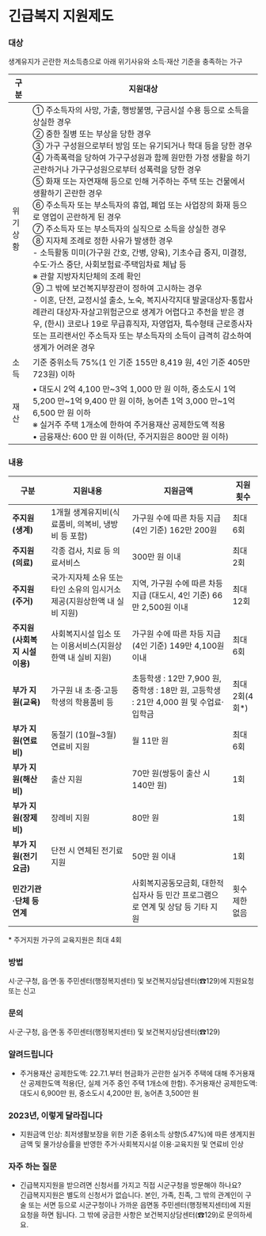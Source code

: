 # 긴급복지 지원제도

### 대상
생계유지가 곤란한 저소득층으로 아래 위기사유와 소득·재산 기준을 충족하는 가구

| 구분 | 지원대상 |
|------|--------|
| 위기 상황 | ① 주소득자의 사망, 가출, 행방불명, 구금시설 수용 등으로 소득을 상실한 경우<br>② 중한 질병 또는 부상을 당한 경우<br>③ 가구 구성원으로부터 방임 또는 유기되거나 학대 등을 당한 경우<br>④ 가족폭력을 당하여 가구구성원과 함께 원만한 가정 생활을 하기 곤란하거나 가구구성원으로부터 성폭력을 당한 경우<br>⑤ 화재 또는 자연재해 등으로 인해 거주하는 주택 또는 건물에서 생활하기 곤란한 경우<br>⑥ 주소득자 또는 부소득자의 휴업, 폐업 또는 사업장의 화재 등으로 영업이 곤란하게 된 경우<br>⑦ 주소득자 또는 부소득자의 실직으로 소득을 상실한 경우<br>⑧ 지자체 조례로 정한 사유가 발생한 경우<br>- 소득활동 미미(가구원 간호, 간병, 양육), 기초수급 중지, 미결정, 수도·가스 중단, 사회보험료·주택임차료 체납 등<br>※ 관할 지방자치단체의 조례 확인<br>⑨ 그 밖에 보건복지부장관이 정하여 고시하는 경우<br>- 이혼, 단전, 교정시설 출소, 노숙, 복지사각지대 발굴대상자·통합사례관리 대상자·자살고위험군으로 생계가 어렵다고 추천을 받은 경우, (한시) 코로나 19로 무급휴직자, 자영업자, 특수형태 근로종사자 또는 프리랜서인 주소득자 또는 부소득자의 소득이 급격히 감소하여 생계가 어려운 경우 |
| 소득 | 기준 중위소득 75%(1 인 기준 155만 8,419 원, 4인 기준 405만 723원) 이하 |
| 재산 | • 대도시 2억 4,100 만~3억 1,000 만 원 이하, 중소도시 1억 5,200 만~1억 9,400 만 원 이하, 농어촌 1억 3,000 만~1억 6,500 만 원 이하<br>※ 실거주 주택 1개소에 한하여 주거용재산 공제한도액 적용<br>• 금융재산: 600 만 원 이하(단, 주거지원은 800만 원 이하) |

### 내용

| 구분 | 지원내용 | 지원금액 | 지원횟수 |
|------|--------|--------|--------|
| **주지원(생계)** | 1개월 생계유지비(식료품비, 의복비, 냉방비 등 포함) | 가구원 수에 따른 차등 지급(4인 기준) 162만 200원 | 최대 6회 |
| **주지원(의료)** | 각종 검사, 치료 등 의료서비스 | 300만 원 이내 | 최대 2회 |
| **주지원(주거)** | 국가·지자체 소유 또는 타인 소유의 임시거소 제공(지원상한액 내 실비 지원) | 지역, 가구원 수에 따른 차등 지급 (대도시, 4인 기준) 66만 2,500원 이내 | 최대 12회 |
| **주지원(사회복지 시설 이용)** | 사회복지시설 입소 또는 이용서비스(지원상한액 내 실비 지원) | 가구원 수에 따른 차등 지급(4인 기준) 149만 4,100원 이내 | 최대 6회 |
| **부가 지원(교육)** | 가구원 내 초·중·고등학생의 학용품비 등 | 초등학생 : 12만 7,900 원, 중학생 : 18만 원, 고등학생 : 21만 4,000 원 및 수업료·입학금 | 최대 2회(4회*) |
| **부가 지원(연료비)** | 동절기 (10월~3월) 연료비 지원 | 월 11만 원 | 최대 6회 |
| **부가 지원(해산비)** | 출산 지원 | 70만 원(쌍둥이 출산 시 140만 원) | 1회 |
| **부가 지원(장제비)** | 장례비 지원 | 80만 원 | 1회 |
| **부가 지원(전기요금)** | 단전 시 연체된 전기료 지원 | 50만 원 이내 | 1회 |
| **민간기관·단체 등 연계** |   |사회복지공동모금회, 대한적십자사 등 민간 프로그램으로 연계 및 상담 등 기타 지원 | 횟수 제한 없음 |

\* 주거지원 가구의 교육지원은 최대 4회

### 방법
시·군·구청, 읍·면·동 주민센터(행정복지센터) 및 보건복지상담센터(☎129)에 지원요청 또는 신고  
### 문의
시·군·구청, 읍·면·동 주민센터(행정복지센터) 및 보건복지상담센터(☎129)

### 알려드립니다
- 주거용재산 공제한도액: 22.7.1.부터 현금화가 곤란한 실거주 주택에 대해 주거용재산 공제한도액 적용(단, 실제 거주 중인 주택 1개소에 한함). 주거용재산 공제한도액: 대도시 6,900만 원, 중소도시 4,200만 원, 농어촌 3,500만 원

### 2023년, 이렇게 달라집니다
- 지원금액 인상: 최저생활보장을 위한 기준 중위소득 상향(5.47%)에 따른 생계지원 금액 및 물가상승률을 반영한 주거·사회복지시설 이용·교육지원 및 연료비 인상

### 자주 하는 질문
- 긴급복지지원을 받으려면 신청서를 가지고 직접 시군구청을 방문해야 하나요?  
긴급복지지원은 별도의 신청서가 없습니다. 본인, 가족, 친족, 그 밖의 관계인이 구술 또는 서면 등으로 시군구청이나 가까운 읍면동 주민센터(행정복지센터)에 지원 요청을 하면 됩니다. 그 밖에 궁금한 사항은 보건복지상담센터(☎129)로 문의하세요.

